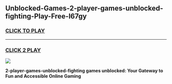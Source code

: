 
## Unblocked-Games-2-player-games-unblocked-fighting-Play-Free-l67gy
<h3>
<a href="https://premium76.site?title=2-player-games-unblocked-fighting&ref=09A">CLICK TO PLAY</a></h3>
<hr>

<h3>
<a href="https://premium76.site?title=2-player-games-unblocked-fighting&ref=09A">CLICK 2 PLAY</a>
  
</h3>

<a href="https://premium76.site?title=2-player-games-unblocked-fighting&ref=09A"><img src="https://clearcache.store/games.png"></a>


**2-player-games-unblocked-fighting games unblocked: Your Gateway to Fun and Accessible Online Gaming**
